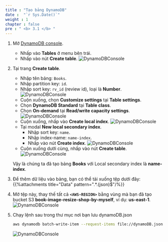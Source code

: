 ```yaml
---
title : "Tạo bảng DynamoDB"
date :  "`r Sys.Date()`" 
weight : 1
chapter : false
pre : " <b> 3.1 </b> "
---
```


1. Mở [DynamoDB console](https://us-east-1.console.aws.amazon.com/dynamodbv2/home?region=us-east-1#dashboard).
    - Nhấp vào **Tables** ở menu bên trái.
    - Nhấp vào nút **Create table**.
      ![DynamoDBConsole](/images/temp/1/15.png?width=90pc)

2. Tại trang **Create table**.
    - Nhập tên bảng: ``Books``.
    - Nhập partition key: `id`.
    - Nhập sort key: `rv_id` (review id), loại là **Number**.
      ![DynamoDBConsole](/images/temp/1/16.png?width=90pc)
    - Cuộn xuống, chọn **Customize settings** tại **Table settings**.
    - Chọn **DynamoDB Standard** tại **Table class**.
    - Chọn **On-demand** tại **Read/write capacity settings**.
      ![DynamoDBConsole](/images/temp/1/17.png?width=90pc)
    - Cuộn xuống, nhấp vào **Create local index**.
      ![DynamoDBConsole](/images/temp/1/18.png?width=90pc)
    - Tại modal **New local secondary index**.
      - Nhập sort key: `name`.
      - Nhập index-name: `name-index`.
      - Nhấp vào nút **Create index**.
        ![DynamoDBConsole](/images/temp/1/19.png?width=90pc)
    - Cuộn xuống dưới cùng, nhấp vào nút **Create table**.
      ![DynamoDBConsole](/images/temp/1/20.png?width=90pc)

    Vậy là chúng ta đã tạo bảng **Books** với Local secondary index là **name-index**.

3. Để thêm dữ liệu vào bảng, bạn có thể tải xuống tệp dưới đây:
{{%attachments title="Data" pattern=".*\.(json)$"/%}}

4. Mở tệp này, thay thế tất cả **`<AWS-REGION>`** bằng vùng mà bạn đã tạo bucket S3 **book-image-resize-shop-by-myself**, ví dụ: **us-east-1**.
![DynamoDBConsole](/images/temp/1/21.png?width=90pc)

5. Chạy lệnh sau trong thư mục nơi bạn lưu dynamoDB.json

    ```bash
    aws dynamodb batch-write-item --request-items file://dynamoDB.json
    ```

    ![DynamoDBConsole](/images/temp/1/22.png?width=90pc)

